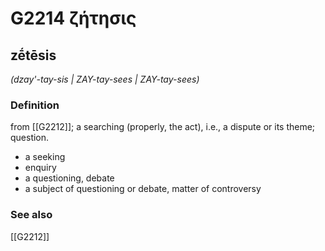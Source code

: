 # G2214 ζήτησις

## zḗtēsis

_(dzay'-tay-sis | ZAY-tay-sees | ZAY-tay-sees)_

### Definition

from [[G2212]]; a searching (properly, the act), i.e., a dispute or its theme; question.

- a seeking
- enquiry
- a questioning, debate
- a subject of questioning or debate, matter of controversy

### See also

[[G2212]]

